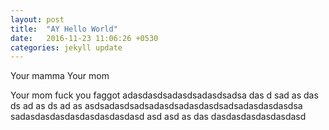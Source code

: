 ```yaml
---
layout: post
title:  "AY Hello World"
date:   2016-11-23 11:06:26 +0530
categories: jekyll update
---
```


Your mamma
Your mom

Your mom
fuck you faggot
adasdasdsadasdsadasdsadsa
das
d
sad
as
das
ds
ad
as
ds
ad
as
asdsadasdsadsadasdsadasdasdsadsadasdasdasdsa
sadasdasdasdasdasdasdasdasd
asd
asd
as
das
dasdasdasdasdasdasd
